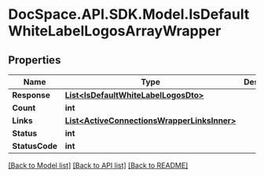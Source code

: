 # DocSpace.API.SDK.Model.IsDefaultWhiteLabelLogosArrayWrapper

## Properties

Name | Type | Description | Notes
------------ | ------------- | ------------- | -------------
**Response** | [**List&lt;IsDefaultWhiteLabelLogosDto&gt;**](IsDefaultWhiteLabelLogosDto.md) |  | [optional] 
**Count** | **int** |  | [optional] 
**Links** | [**List&lt;ActiveConnectionsWrapperLinksInner&gt;**](ActiveConnectionsWrapperLinksInner.md) |  | [optional] 
**Status** | **int** |  | [optional] 
**StatusCode** | **int** |  | [optional] 

[[Back to Model list]](../README.md#documentation-for-models) [[Back to API list]](../README.md#documentation-for-api-endpoints) [[Back to README]](../README.md)

